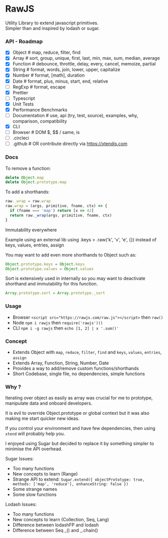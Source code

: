 # RawJS

Utility Library to extend javascript primitives.  
Simpler than and inspired by lodash or sugar.

### API - Roadmap

- [x] Object # map, reduce, filter, find
- [x] Array # sort, group, unique, first, last, min, max, sum, median, average
- [x] Function # debounce, throttle, delay, every, cancel, memoize, partial
- [x] String # format, words, join, lower, upper, capitalize
- [x] Number # format, [math], duration
- [x] Date # format, plus, minus, start, end, relative
- [ ] RegExp # format, escape
- [x] Prettier
- [ ] Typescript
- [x] Unit Tests
- [x] Performance Benchmarks
- [ ] Documentation # use, api (try, test, source), examples, why, comparison, compatibility
- [x] CLI
- [ ] Browser # DOM $, $\$ / same, is
- [ ] .circleci
- [ ] .github # OR contribute directly via https://xtendjs.com

### Docs

To remove a function:
```js
delete Object.map
delete Object.prototype.map
```

To add a shorthands:
```js
raw._wrap = raw.wrap
raw.wrap = (args, primitive, fname, ctx) => {
  if (fname === 'map') return [x => 42]
  return raw._wrap(args, primitive, fname, ctx)
}
```

Immutability everywhere

Example using an external lib using .keys > .raw('k', 'v', 'e', {}) instead of keys, values, entries, assign

You may want to add even more shorthands to Object such as:
```js
Object.prototype.keys = Object.keys
Object.prototype.values = Object.values
```

Sort is extensively used in internally so you may want to deactivate shorthand and immutability for this function.

```js
Array.prototype.sort = Array.prototype._sort
```

### Usage

- Browser `<script src="https://rawjs.com/raw.js"></script>` then `raw()`
- Node `npm i rawjs` then `require('rawjs')()`
- CLI `npm i -g rawjs` then `echo [1, 2] | x '.sum()'`

### Concept

- Extends Object with `map`, `reduce`, `filter`, `find` and `keys`, `values`, `entries`, `assign`
- Extends Array, Function, String, Number, Date
- Provides a way to add/remove custom functions/shorthands
- Short Codebase, single file, no dependencies, simple functions

### Why ?

Iterating over object as easily as array was crucial for me to prototype, manipulate data and onboard developers.

It is evil to override Object.prototype or global context but it was also making me start quicker new ideas.

If you control your environment and have few dependencies, then using `xtend` will probably help you.

I enjoyed using Sugar but decided to replace it by something simpler to minimise the API overhead.

Sugar Issues:

- Too many functions
- New concepts to learn (Range)
- Strange API to extend: `Sugar.extend({ objectPrototype: true, methods: ['map', 'reduce'], enhanceString: false })`
- Some strange names
- Some slow functions

Lodash Issues:

- Too many functions
- New concepts to learn (Collection, Seq, Lang)
- Difference between lodashFP and lodash
- Difference between Seq \_() and \_.chain()
